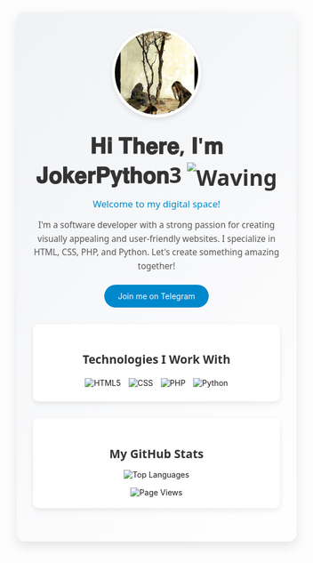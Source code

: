 <!-- صورة الملف الشخصي --><div style="max-width: 900px; margin: auto; background: linear-gradient(135deg, #f0f2f5, #ffffff); padding: 30px; border-radius: 15px; box-shadow: 0 8px 20px rgba(0,0,0,0.1);">

  <!-- صورة الملف الشخصي -->
  <div style="text-align: center;">
    <img src="https://github.com/JokerPython3/JokerPython3/blob/main/IMG_0493.jpeg?raw=true" 
         alt="Profile Image" 
         style="width: 150px; height: 150px; border-radius: 50%; object-fit: cover; border: 5px solid #fff; box-shadow: 0 4px 10px rgba(0,0,0,0.1);">
  </div>

  <!-- عنوان الترحيب -->
  <h1 style="font-family: 'Segoe UI', Tahoma, Geneva, Verdana, sans-serif; text-align: center; font-size: 2.8em; margin-top: 20px; margin-bottom: 10px; color: #333;">
    𝐇𝐢 𝐓𝐡𝐞𝐫𝐞, 𝐈'𝐦 𝐉𝐨𝐤𝐞𝐫𝐏𝐲𝐭𝐡𝐨𝐧3 
    <img src="https://media.giphy.com/media/hvRJCLFzcasrR4ia7z/giphy.gif" alt="Waving" style="vertical-align: middle;" width="30">
  </h1>

  <!-- رسالة ترحيب ديناميكية -->
  <p style="font-family: 'Segoe UI', Tahoma, Geneva, Verdana, sans-serif; text-align: center; font-size: 1.2em; color: #0088cc; margin: 10px 0;">
    Welcome to my digital space!
  </p>

  <!-- وصف مختصر -->
  <p style="font-family: 'Segoe UI', Tahoma, Geneva, Verdana, sans-serif; text-align: center; font-size: 1.1em; line-height: 1.6; color: #555;">
    I'm a software developer with a strong passion for creating visually appealing and user-friendly websites. I specialize in HTML, CSS, PHP, and Python. Let's create something amazing together!
  </p>

  <!-- زر تيلجرام -->
  <div style="text-align: center; margin: 20px 0;">
    <a href="https://t.me/Jokerpython3" target="_blank" 
       style="display: inline-block; padding: 12px 25px; font-size: 1em; color: #fff; background: #0088cc; border-radius: 50px; text-decoration: none; transition: background 0.3s ease;">
      Join me on Telegram
    </a>
  </div>

  <!-- قسم التقنيات -->
  <div style="background: #fff; padding: 20px; border-radius: 10px; box-shadow: 0 4px 10px rgba(0,0,0,0.08); margin: 30px 0;">
    <h2 style="font-family: 'Segoe UI', Tahoma, Geneva, Verdana, sans-serif; text-align: center; margin-bottom: 15px; color: #333;">
      Technologies I Work With
    </h2>
    <div style="text-align: center;">
      <img src="https://img.shields.io/badge/-HTML5-000000?style=flat&logo=html5" alt="HTML5" style="margin: 5px;">
      <img src="https://img.shields.io/badge/-CSS-000000?style=flat&logo=css3" alt="CSS" style="margin: 5px;">
      <img src="https://img.shields.io/badge/-PHP-777BB4?style=flat&logo=php&logoColor=white" alt="PHP" style="margin: 5px;">
      <img src="https://img.shields.io/badge/-Python-3776AB?style=flat&logo=python&logoColor=white" alt="Python" style="margin: 5px;">
    </div>
  </div>

  <!-- إحصائيات GitHub -->
  <div style="background: #fff; padding: 20px; border-radius: 10px; box-shadow: 0 4px 10px rgba(0,0,0,0.08); margin-bottom: 30px;">
    <h2 style="font-family: 'Segoe UI', Tahoma, Geneva, Verdana, sans-serif; text-align: center; margin-bottom: 15px; color: #333;">
      My GitHub Stats
    </h2>
    <div style="text-align: center;">
      <img src="https://github-readme-stats.vercel.app/api/top-langs/?username=JokerPython3&layout=compact" alt="Top Languages" style="margin-bottom: 15px;">
      <br>
      <img src="https://komarev.com/ghpvc/?username=JokerPython3&style=for-the-badge" alt="Page Views">
    </div>
  </div>
  
</div>
